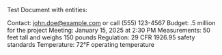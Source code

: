 Test Document with entities:

Contact: john.doe@example.com or call (555) 123-4567
Budget: .5 million for the project
Meeting: January 15, 2025 at 2:30 PM
Measurements: 50 feet tall and weighs 150 pounds
Regulation: 29 CFR 1926.95 safety standards
Temperature: 72°F operating temperature

